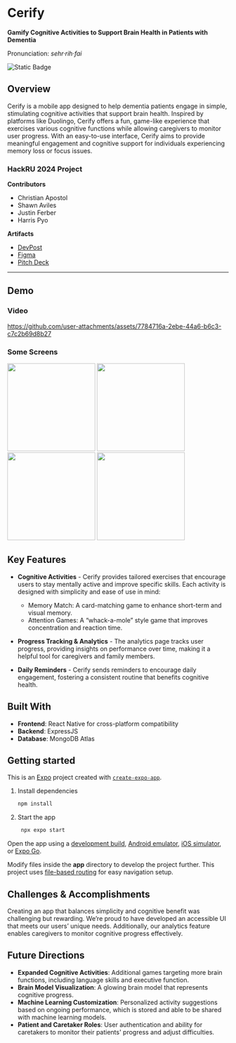 # Cerify

**Gamify Cognitive Activities to Support Brain Health in Patients with Dementia**

Pronunciation: _sehr·rih·fai_

![Static Badge](https://img.shields.io/badge/_Best_use_of_MongoDB_Atlas-darkgreen?label=HackRU%20F2024%20WINNER&labelColor=gold&link=https://devpost.com/software/cerify)

## Overview

Cerify is a mobile app designed to help dementia patients engage in simple, stimulating cognitive activities that support brain health. Inspired by platforms like Duolingo, Cerify offers a fun, game-like experience that exercises various cognitive functions while allowing caregivers to monitor user progress. With an easy-to-use interface, Cerify aims to provide meaningful engagement and cognitive support for individuals experiencing memory loss or focus issues.

### HackRU 2024 Project

**Contributors**
- Christian Apostol
- Shawn Aviles
- Justin Ferber
- Harris Pyo

**Artifacts**
- [DevPost](https://devpost.com/software/cerify)
- [Figma](https://www.figma.com/design/T56JuXsvBhtv34fjYtxCEQ/HackRU-FA24?node-id=14-39&t=jnAKeEB8PoFPzQp3-1)
- [Pitch Deck](https://docs.google.com/presentation/d/1At7aAnCG_i7pHIjARA9nuR0Yx92IS8EFq5l7zhLY-Sw/edit?usp=sharing)

---

## Demo

### Video

https://github.com/user-attachments/assets/7784716a-2ebe-44a6-b6c3-c7c2b69d8b27

### Some Screens

<img src="/client/demo/Home.png" data-canonical src="/client/demo/Home.png" width="200" /> <img src="/client/demo/MatchMaking.png" data-canonical src="/client/demo/MatchMaking.png" width="200" /> <img src="/client/demo/Whack.png" data-canonical src="/client/demo/Whack.png" width="200" /> <img src="/client/demo/Stats.png" data-canonical src="/client/demo/Stats.png" width="200" />

## Key Features

- **Cognitive Activities** - Cerify provides tailored exercises that encourage users to stay mentally active and improve specific skills. Each activity is designed with simplicity and ease of use in mind:
  - Memory Match: A card-matching game to enhance short-term and visual memory.
  - Attention Games: A “whack-a-mole” style game that improves concentration and reaction time.

- **Progress Tracking & Analytics** - The analytics page tracks user progress, providing insights on performance over time, making it a helpful tool for caregivers and family members.

- **Daily Reminders** - Cerify sends reminders to encourage daily engagement, fostering a consistent routine that benefits cognitive health.

## Built With

- **Frontend**: React Native for cross-platform compatibility
- **Backend**: ExpressJS
- **Database**: MongoDB Atlas

## Getting started

This is an [Expo](https://expo.dev) project created with [`create-expo-app`](https://www.npmjs.com/package/create-expo-app).

1. Install dependencies

   ```bash
   npm install
   ```

2. Start the app

   ```bash
    npx expo start
   ```

Open the app using a [development build](https://docs.expo.dev/develop/development-builds/introduction/), [Android emulator](https://docs.expo.dev/workflow/android-studio-emulator/), [iOS simulator](https://docs.expo.dev/workflow/ios-simulator/), or [Expo Go](https://expo.dev/go).

Modify files inside the **app** directory to develop the project further. This project uses [file-based routing](https://docs.expo.dev/router/introduction) for easy navigation setup.

## Challenges & Accomplishments

Creating an app that balances simplicity and cognitive benefit was challenging but rewarding. We’re proud to have developed an accessible UI that meets our users’ unique needs. Additionally, our analytics feature enables caregivers to monitor cognitive progress effectively.

## Future Directions

- **Expanded Cognitive Activities**: Additional games targeting more brain functions, including language skills and executive function.
- **Brain Model Visualization**: A glowing brain model that represents cognitive progress.
- **Machine Learning Customization**: Personalized activity suggestions based on ongoing performance, which is stored and able to be shared with machine learning models.
- **Patient and Caretaker Roles**: User authentication and ability for caretakers to monitor their patients' progress and adjust difficulties.
